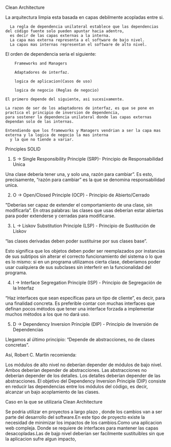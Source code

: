 Clean Architecture

La arquitectura limpia esta basada en capas debilmente acopladas entre si.

      La regla de dependencia unilateral establece que las dependencias del código fuente solo pueden apuntar hacia adentro,
      es decir de las capas externas a la interna.
      La capa mas externa representa a el software de bajo nivel.
      La capas mas internas representan el software de alto nivel.
 
El orden de dependencia seria el siguiente:

        Frameworks and Managers
        
        Adaptadores de interfaz.
        
        logica de aplicacion(Casos de uso)
        
        logica de negocio (Reglas de negocio)

    El primero depende del siguiente, asi sucesivamente.
    
    La razon de ser de los adaptadores de interfaz, es que se pone en practica el principio de inversion de dependencia,
    para sostener la dependencia unilateral donde las capas externas dependan solo de las internas.
    
    Entendiendo que los frameworks y Managers vendrian a ser la capa mas externa y la logica de negocio la mas interna
      y la que no tiende a variar.


Principles SOLID

1. S -> Single Responsibility Principle (SRP)- Principio de Responsabilidad Unica

Una clase debería tener una, y solo una, razón para cambiar”. Es esto, precisamente, “razón para cambiar” es la que se 
denomina responsabilidad unica.

2. O -> Open/Closed Principle (OCP) - Principio de Abierto/Cerrado

"Deberías ser capaz de extender el comportamiento de una clase, sin modificarla”. En otras palabras: las clases que usas 
deberían estar abiertas para poder extenderse y cerradas para modificarse.

3. L -> Liskov Substitution Principle (LSP) - Principio de Sustitución de Liskov

“las clases derivadas deben poder sustituirse por sus clases base”.

Esto significa que los objetos deben poder ser reemplazados por instancias de sus subtipos sin alterar el correcto 
funcionamiento del sistema o lo que es lo mismo: si en un programa utilizamos cierta clase, deberíamos poder usar 
cualquiera de sus subclases sin interferir en la funcionalidad del programa.  

4. I -> Interface Segregation Principle (ISP) - Principio de Segregación de la Interfaz

“Haz interfaces que sean específicas para un tipo de cliente”, es decir, para una finalidad concreta.
Es preferible contar con muchas interfaces que definan pocos métodos que tener una interface forzada 
a implementar muchos métodos a los que no dará uso.

5. D -> Dependency Inversion Principle (DIP) - Principio de Inversión de Dependencias

Llegamos al último principio: “Depende de abstracciones, no de clases concretas”.

Así, Robert C. Martin recomienda:

Los módulos de alto nivel no deberían depender de módulos de bajo nivel. Ambos deberían depender de abstracciones.
Las abstracciones no deberían depender de los detalles. Los detalles deberían depender de las abstracciones.
El objetivo del Dependency Inversion Principle (DIP) consiste en reducir las dependencias entre los módulos del código, 
es decir, alcanzar un bajo acoplamiento de las clases.


Caso en la que se utilizaria Clean Architecture 

Se podria utilizar en proyectos a largo plazo , donde los cambios van a ser parte del desarrollo del software.En este 
tipo de proyecto existe la necesidad de minimizar los impactos de los cambios.Como una aplicacion web compleja. Donde 
se requiere de interfaces para mantener las capas desacopladas.Las de bajp nivel deberian ser facilmente sustituibles 
sin que la aplicacion sufre algun impacto,









